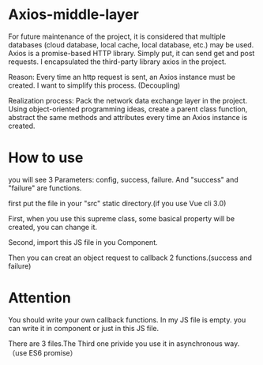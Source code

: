 # Axios-middle-layer

For future maintenance of the project, it is considered that multiple databases (cloud database, local cache, local database, etc.) may be used. Axios is a promise-based HTTP library. Simply put, it can send get and post requests. I encapsulated the third-party library axios in the project.

Reason: Every time an http request is sent, an Axios instance must be created. I want to simplify this process. (Decoupling)

Realization process: Pack the network data exchange layer in the project. Using object-oriented programming ideas, create a parent class function, abstract the same methods and attributes every time an Axios instance is created.

# How to use 
you will see 3 Parameters: config, success, failure. And "success" and "failure" are functions.

first put the file in your "src" static directory.(if you use Vue cli 3.0)

First, when you use this supreme class, some basical property will be created, you can change it.

Second, import this JS file in you Component.

Then you can creat an object request to callback 2 functions.(success and failure)


# Attention
You should write your own callback functions. In my JS file is empty. you can write it in component or just in this JS file.

There are 3 files.The Third one privide you use it in asynchronous way.（use ES6 promise）
